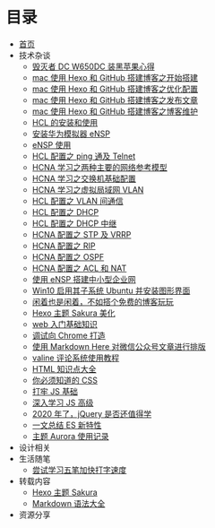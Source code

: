 # 目录

- [首页](README.md)
- 技术杂谈
  - [毁灭者 DC W650DC 装黑苹果心得](技术杂谈/%E6%AF%81%E7%81%AD%E8%80%85%20DC%20W650DC%20%E8%A3%85%E9%BB%91%E8%8B%B9%E6%9E%9C%E5%BF%83%E5%BE%97.md)
  - [mac 使用 Hexo 和 GitHub 搭建博客之开始搭建](技术杂谈/mac%20%E4%BD%BF%E7%94%A8%20Hexo%20%E5%92%8C%20GitHub%20%E6%90%AD%E5%BB%BA%E5%8D%9A%E5%AE%A2%E4%B9%8B%E5%BC%80%E5%A7%8B%E6%90%AD%E5%BB%BA.md)
  - [mac 使用 Hexo 和 GitHub 搭建博客之优化配置](技术杂谈/mac%20%E4%BD%BF%E7%94%A8%20Hexo%20%E5%92%8C%20GitHub%20%E6%90%AD%E5%BB%BA%E5%8D%9A%E5%AE%A2%E4%B9%8B%E4%BC%98%E5%8C%96%E9%85%8D%E7%BD%AE.md)
  - [mac 使用 Hexo 和 GitHub 搭建博客之发布文章](技术杂谈/mac%20%E4%BD%BF%E7%94%A8%20Hexo%20%E5%92%8C%20GitHub%20%E6%90%AD%E5%BB%BA%E5%8D%9A%E5%AE%A2%E4%B9%8B%E5%8F%91%E5%B8%83%E6%96%87%E7%AB%A0.md)
  - [mac 使用 Hexo 和 GitHub 搭建博客之博客维护](技术杂谈/mac%20%E4%BD%BF%E7%94%A8%20Hexo%20%E5%92%8C%20GitHub%20%E6%90%AD%E5%BB%BA%E5%8D%9A%E5%AE%A2%E4%B9%8B%E5%8D%9A%E5%AE%A2%E7%BB%B4%E6%8A%A4.md)
  - [HCL 的安装和使用](技术杂谈/HCL%20%E7%9A%84%E5%AE%89%E8%A3%85%E5%92%8C%E4%BD%BF%E7%94%A8.md)
  - [安装华为模拟器 eNSP](技术杂谈/%E5%AE%89%E8%A3%85%E5%8D%8E%E4%B8%BA%E6%A8%A1%E6%8B%9F%E5%99%A8%20eNSP.md)
  - [eNSP 使用](技术杂谈/eNSP%20%E4%BD%BF%E7%94%A8.md)
  - [HCL 配置之 ping 通及 Telnet](技术杂谈/HCL%20%E9%85%8D%E7%BD%AE%E4%B9%8B%20ping%20%E9%80%9A%E5%8F%8A%20Telnet.md)
  - [HCNA 学习之两种主要的网络参考模型](技术杂谈/HCNA%20%E5%AD%A6%E4%B9%A0%E4%B9%8B%E4%B8%A4%E7%A7%8D%E4%B8%BB%E8%A6%81%E7%9A%84%E7%BD%91%E7%BB%9C%E5%8F%82%E8%80%83%E6%A8%A1%E5%9E%8B.md)
  - [HCNA 学习之交换机基础配置](技术杂谈/HCNA%20%E5%AD%A6%E4%B9%A0%E4%B9%8B%E4%BA%A4%E6%8D%A2%E6%9C%BA%E5%9F%BA%E7%A1%80%E9%85%8D%E7%BD%AE.md)
  - [HCNA 学习之虚拟局域网 VLAN](技术杂谈/HCNA%20%E5%AD%A6%E4%B9%A0%E4%B9%8B%E8%99%9A%E6%8B%9F%E5%B1%80%E5%9F%9F%E7%BD%91%20VLAN.md)
  - [HCL 配置之 VLAN 间通信](技术杂谈/HCL%20%E9%85%8D%E7%BD%AE%E4%B9%8B%20VLAN%20%E9%97%B4%E9%80%9A%E4%BF%A1.md)
  - [HCL 配置之 DHCP](技术杂谈/HCL%20%E9%85%8D%E7%BD%AE%E4%B9%8B%20DHCP.md)
  - [HCL 配置之 DHCP 中继](技术杂谈/HCL%20%E9%85%8D%E7%BD%AE%E4%B9%8B%20DHCP%20%E4%B8%AD%E7%BB%A7.md)
  - [HCNA 配置之 STP 及 VRRP](技术杂谈/HCNA%20%E9%85%8D%E7%BD%AE%E4%B9%8B%20STP%20%E5%8F%8A%20VRRP.md)
  - [HCNA 配置之 RIP](技术杂谈/HCNA%20%E9%85%8D%E7%BD%AE%E4%B9%8B%20RIP.md)
  - [HCNA 配置之 OSPF](技术杂谈/HCNA%20%E9%85%8D%E7%BD%AE%E4%B9%8B%20OSPF.md)
  - [HCNA 配置之 ACL 和 NAT](技术杂谈/HCNA%20%E9%85%8D%E7%BD%AE%E4%B9%8B%20ACL%20%E5%92%8C%20NAT.md)
  - [使用 eNSP 搭建中小型企业网](技术杂谈/%E4%BD%BF%E7%94%A8%20eNSP%20%E6%90%AD%E5%BB%BA%E4%B8%AD%E5%B0%8F%E5%9E%8B%E4%BC%81%E4%B8%9A%E7%BD%91.md)
  - [Win10 启用其子系统 Ubuntu 并安装图形界面](技术杂谈/Win10%20%E5%90%AF%E7%94%A8%E5%85%B6%E5%AD%90%E7%B3%BB%E7%BB%9F%20Ubuntu%20%E5%B9%B6%E5%AE%89%E8%A3%85%E5%9B%BE%E5%BD%A2%E7%95%8C%E9%9D%A2.md)
  - [闲着也是闲着，不如搭个免费的博客玩玩](技术杂谈/%E9%97%B2%E7%9D%80%E4%B9%9F%E6%98%AF%E9%97%B2%E7%9D%80%EF%BC%8C%E4%B8%8D%E5%A6%82%E6%90%AD%E4%B8%AA%E5%85%8D%E8%B4%B9%E7%9A%84%E5%8D%9A%E5%AE%A2%E7%8E%A9%E7%8E%A9.md)
  - [Hexo 主题 Sakura 美化](技术杂谈/Hexo%20%E4%B8%BB%E9%A2%98%20Sakura%20%E7%BE%8E%E5%8C%96.md)
  - [web 入门基础知识](技术杂谈/web%20%E5%85%A5%E9%97%A8%E5%9F%BA%E7%A1%80%E7%9F%A5%E8%AF%86.md)
  - [调试向 Chrome 打造](技术杂谈/%E8%B0%83%E8%AF%95%E5%90%91%20Chrome%20%E6%89%93%E9%80%A0.md)
  - [使用 Markdown Here 对微信公众号文章进行排版](技术杂谈/%E4%BD%BF%E7%94%A8%20Markdown%20Here%20%E5%AF%B9%E5%BE%AE%E4%BF%A1%E5%85%AC%E4%BC%97%E5%8F%B7%E6%96%87%E7%AB%A0%E8%BF%9B%E8%A1%8C%E6%8E%92%E7%89%88.md)
  - [valine 评论系统使用教程](技术杂谈/valine%20%E8%AF%84%E8%AE%BA%E7%B3%BB%E7%BB%9F%E4%BD%BF%E7%94%A8%E6%95%99%E7%A8%8B.md)
  - [HTML 知识点大全](技术杂谈/HTML%20%E7%9F%A5%E8%AF%86%E7%82%B9%E5%A4%A7%E5%85%A8.md)
  - [你必须知道的 CSS](技术杂谈/%E4%BD%A0%E5%BF%85%E9%A1%BB%E7%9F%A5%E9%81%93%E7%9A%84%20CSS.md)
  - [打牢 JS 基础](技术杂谈/%E6%89%93%E7%89%A2%20JS%20%E5%9F%BA%E7%A1%80.md)
  - [深入学习 JS 高级](技术杂谈/%E6%B7%B1%E5%85%A5%E5%AD%A6%E4%B9%A0%20JS%20%E9%AB%98%E7%BA%A7.md)
  - [2020 年了，jQuery 是否还值得学](技术杂谈/2020%20%E5%B9%B4%E4%BA%86%EF%BC%8CjQuery%20%E6%98%AF%E5%90%A6%E8%BF%98%E5%80%BC%E5%BE%97%E5%AD%A6.md)
  - [一文总结 ES 新特性](技术杂谈/%E4%B8%80%E6%96%87%E6%80%BB%E7%BB%93%20ES%20%E6%96%B0%E7%89%B9%E6%80%A7.md)
  - [主题 Aurora 使用记录](技术杂谈/%E4%B8%BB%E9%A2%98%20aurora%20%E4%BD%BF%E7%94%A8%E8%AE%B0%E5%BD%95.md)
- 设计相关
- 生活随笔
  - [尝试学习五笔加快打字速度](生活随笔/%E5%B0%9D%E8%AF%95%E5%AD%A6%E4%B9%A0%E4%BA%94%E7%AC%94%E5%8A%A0%E5%BF%AB%E6%89%93%E5%AD%97%E9%80%9F%E5%BA%A6.md)
- 转载内容
  - [Hexo 主题 Sakura](转载内容/Hexo%20%E4%B8%BB%E9%A2%98%20Sakura.md)
  - [Markdown 语法大全](转载内容/Markdown%20%E8%AF%AD%E6%B3%95%E5%A4%A7%E5%85%A8.md)
- 资源分享
